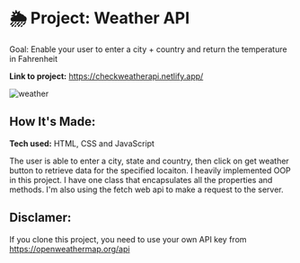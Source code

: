 # 🌦 Project: Weather API

Goal: Enable your user to enter a city + country and return the temperature in Fahrenheit

**Link to project:** https://checkweatherapi.netlify.app/

![weather](https://user-images.githubusercontent.com/91163017/195464285-13011b29-02e9-4545-9e0d-b0fcfb9be79c.png)




## How It's Made:

**Tech used:** HTML, CSS and JavaScript

The user is able to enter a city, state and country, then click on get weather button to retrieve data for the specified locaiton. I heavily implemented OOP in this project. I have one class that encapsulates all the properties and methods. I'm also using the fetch web api to make a request to the server.

## Disclamer:

If you clone this project, you need to use your own API key from https://openweathermap.org/api
